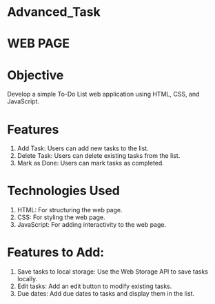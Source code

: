 # Advanced_Task
# WEB PAGE
# Objective
Develop a simple To-Do List web application using HTML, CSS, and JavaScript.

# Features
1. Add Task: Users can add new tasks to the list.
2. Delete Task: Users can delete existing tasks from the list.
3. Mark as Done: Users can mark tasks as completed.

# Technologies Used
1. HTML: For structuring the web page.
2. CSS: For styling the web page.
3. JavaScript: For adding interactivity to the web page.

# Features to Add:

1. Save tasks to local storage: Use the Web Storage API to save tasks locally.
2. Edit tasks: Add an edit button to modify existing tasks.
3. Due dates: Add due dates to tasks and display them in the list.
